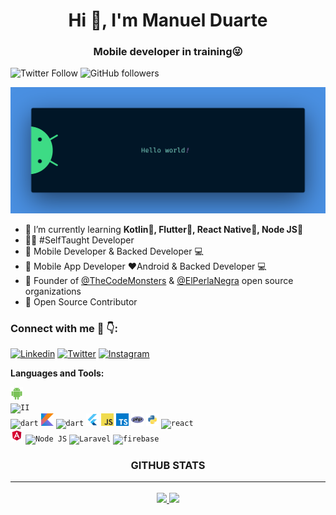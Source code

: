 <h1 align="center">Hi 👋, I'm Manuel Duarte</h1>
<h3 align="center">Mobile developer in training😜</h3>

![Twitter Follow](https://img.shields.io/twitter/follow/manuelduarte077?label=manuelduarte077&logo=twitter&style=for-the-badge)
![GitHub followers](https://img.shields.io/github/followers/manuelduarte077?logo=GitHub&style=for-the-badge)


<img src="https://raw.githubusercontent.com/manuelduarte077/manuelduarte077/main/resources/banner.png" alt="Hello world">

* 🌱 I’m currently learning **Kotlin💛, Flutter💙, React Native💜, Node JS💚**
* 👨‍💻 #SelfTaught Developer
* 📱 Mobile Developer & Backed Developer 💻 
* 📱 Mobile App Developer ❤️Android & Backed Developer 💻 
* 🚀 Founder of [@TheCodeMonsters](https://github.com/TheCodeMonsters) & [@ElPerlaNegra](https://github.com/elperlanegra) open source organizations
* 📝 Open Source Contributor

### Connect with me 🤖 👇:

[![Linkedin](https://img.shields.io/badge/LinkedIn-blue.svg?style=for-the-badge&logo=linkedin)](https://www.linkedin.com/in/manuelduarte077/)
[![Twitter](https://img.shields.io/badge/Twitter-skyblue.svg?style=for-the-badge&logo=twitter)](https://twitter.com/manuelduarte077)
[![Instagram](https://img.shields.io/badge/Instagram-gray.svg?style=for-the-badge&logo=instagram)](https://www.instagram.com/manuelduarte077/)


**Languages and Tools:**

<code><img height="20" src="https://raw.githubusercontent.com/github/explore/80688e429a7d4ef2fca1e82350fe8e3517d3494d/topics/android/android.png"></code>
<code>  <img src="https://img.icons8.com/color/48/000000/intellij-idea.png" alt="II" width="20" height="20"/> </code>
<code><img src="https://www.vectorlogo.zone/logos/java/java-icon.svg" alt="dart" width="22" height="22"/></code>
<code><img height="20" src="https://raw.githubusercontent.com/github/explore/80688e429a7d4ef2fca1e82350fe8e3517d3494d/topics/kotlin/kotlin.png"></code> 
<code><img src="https://www.vectorlogo.zone/logos/dartlang/dartlang-icon.svg" alt="dart" width="22" height="22"/></code>
<code><img height="20" src="https://raw.githubusercontent.com/github/explore/80688e429a7d4ef2fca1e82350fe8e3517d3494d/topics/flutter/flutter.png"></code> 
<code><img height="20" src="https://raw.githubusercontent.com/github/explore/80688e429a7d4ef2fca1e82350fe8e3517d3494d/topics/javascript/javascript.png"></code>
<code><img height="20" src="https://raw.githubusercontent.com/github/explore/80688e429a7d4ef2fca1e82350fe8e3517d3494d/topics/typescript/typescript.png"></code>
<code><img height="20" src="https://raw.githubusercontent.com/github/explore/80688e429a7d4ef2fca1e82350fe8e3517d3494d/topics/php/php.png"></code>
<code><img height="20" src="https://raw.githubusercontent.com/github/explore/80688e429a7d4ef2fca1e82350fe8e3517d3494d/topics/python/python.png"></code> 
<code><img src="https://img.icons8.com/color/48/000000/react-native.png" alt="react" width="20" height="20"/> </code> 
<code><img height="20" src="https://raw.githubusercontent.com/github/explore/80688e429a7d4ef2fca1e82350fe8e3517d3494d/topics/angular/angular.png"></code>
<code><img src="https://www.vectorlogo.zone/logos/nodejs/nodejs-icon.svg" alt="Node JS" width="22" height="22"/></code>
<code><img src="https://www.vectorlogo.zone/logos/laravel/laravel-icon.svg" alt="Laravel" width="22" height="22"/></code>
<code><img src="https://www.vectorlogo.zone/logos/firebase/firebase-icon.svg" alt="firebase" width="22" height="22"/></code>


<h3 align="center">GITHUB STATS<hr/></h3>

<p align="center">
  <a href="https://github.com/manuelduarte077">
    <img height="180em" src="https://github-readme-stats-eight-theta.vercel.app/api?username=manuelduarte077&show_icons=true&theme=dracula&include_all_commits=true&count_private=true"/>
    <img height="180em" src="https://github-readme-stats-eight-theta.vercel.app/api/top-langs/?username=manuelduarte077&layout=compact&langs_count=8&theme=dracula"/>
  </a>
</p>
